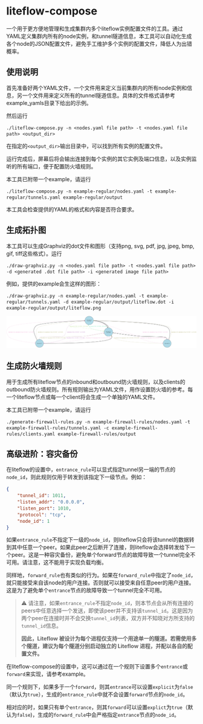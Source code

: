# liteflow-compose
一个用于更方便地管理和生成集群内多个liteflow实例配置文件的工具。通过YAML定义集群内所有的node实例，和tunnel隧道信息，本工具可以自动化生成各个node的JSON配置文件，避免手工维护多个实例的配置文件，降低人为出错概率。

## 使用说明
首先准备好两个YAML文件，一个文件用来定义当前集群内的所有node实例和信息，另一个文件用来定义所有的tunnel隧道信息。具体的文件格式请参考example_yamls目录下给出的示例。

然后运行
```
./liteflow-compose.py -n <nodes.yaml file path> -t <nodes.yaml file path> <output_dir>
```

在指定的`<output_dir>`输出目录中，可以找到所有实例的配置文件。

运行完成后，屏幕后将会输出连接到每个实例的其它实例及端口信息，以及实例监听的所有端口，便于配置防火墙规则。

本工具已附带一个example，请运行
```
./liteflow-compose.py -n example-regular/nodes.yaml -t example-regular/tunnels.yaml example-regular/output
```

本工具会检查提供的YAML的格式和内容是否符合要求。

## 生成拓扑图
本工具可以生成Graphviz的dot文件和图形（支持png, svg, pdf, jpg, jpeg, bmp, gif, tiff这些格式）。运行
```
./draw-graphviz.py -n <nodes.yaml file path> -t <nodes.yaml file path> -d <generated .dot file path> -i <generated image file path>
```

例如，提供的example会生这样的图形：
```
./draw-graphviz.py -n example-regular/nodes.yaml -t example-regular/tunnels.yaml -d example-regular/output/liteflow.dot -i example-regular/output/liteflow.png
```
![liteflow.png](./example-regular/output/liteflow.png)

## 生成防火墙规则
用于生成所有liteflow节点的inbound和outbound防火墙规则，以及clients的outbound防火墙规则。所有规则输出为YAML文件，用作设置防火墙的参考。每一个liteflow节点或每一个client将会生成一个单独的YAML文件。

本工具已附带一个example，请运行
```
./generate-firewall-rules.py -n example-firewall-rules/nodes.yaml -t example-firewall-rules/tunnels.yaml -c example-firewall-rules/clients.yaml example-firewall-rules/output
```

## 高级进阶：容灾备份
在liteflow的设置中，`entrance_rule`可以显式指定tunnel另一端的节点的`node_id`，则此规则仅用于转发到该指定下一级节点。例如：
```json
{
    "tunnel_id": 1011,
    "listen_addr": "0.0.0.0",
    "listen_port": 1010,
    "protocol": "tcp",
    "node_id": 1
}
```

如果`entrance_rule`不指定下一级的`node_id`，则liteflow只会将该tunnel的数据转到其中任意一个peer。如果此peer之后断开了连接，则liteflow会选择转发给下一个peer。这是一种容灾备份，避免单个forward节点的故障导致一个tunnel完全不可用。请注意，这不能用于实现负载均衡。

同样地，`forward_rule`也有类似的行为。如果在`forward_rule`中指定了`node_id`，就只能接受来自该node的用户连接。否则就可以接受来自任意peer的用户连接。这是为了避免单个`entrance`节点的故障导致一个tunnel完全不可用。

> ⚠️ 请注意，如果`entrance_rule`不指定`node_id`，则本节点会从所有连接的peers中任意选择一个发送，即使该peer并不支持该`tunnel_id`。这是因为两个peer在连接时并不会交换`tunnel_id`列表，双方并不知晓对方所支持的`tunnel_id`信息。
>
> **因此，Liteflow 被设计为每个进程仅支持一个用途单一的隧道。若需使用多个隧道，建议为每个隧道分别启动独立的 Liteflow 进程，并配以各自的配置文件。**

在liteflow-compose的设置中，这可以通过在一个规则下设置多个`entrance`或`forward`来实现，请参考example。

同一个规则下，如果多于一个`forward`，则其`entrance`可以设置`explicit`为`false`（默认为`true`），生成的`entrance_rule`中就不会设置`forward`节点的`node_id`。

相对应的时，如果只有单个`entrance`，则其`forward`可以设置`explict`为`true`（默认为`false`)，生成的`forward_rule`中会严格指定`entrance`节点的`node_id`。